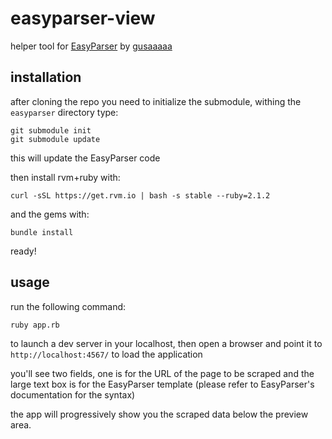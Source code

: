 # easyparser-view

helper tool for [EasyParser](https://github.com/gusaaaaa/easyparser) by [gusaaaaa](https://github.com/gusaaaaa)

## installation

after cloning the repo you need to initialize the submodule, withing the `easyparser` directory type:

    git submodule init
    git submodule update

this will update the EasyParser code

then install rvm+ruby with:

    curl -sSL https://get.rvm.io | bash -s stable --ruby=2.1.2

and the gems with:

    bundle install

ready!

## usage

run the following command:

    ruby app.rb

to launch a dev server in your localhost, then open a browser and point it to `http://localhost:4567/` to load the application

you'll see two fields, one is for the URL of the page to be scraped and the large text box is for the EasyParser template (please refer to EasyParser's documentation for the syntax)

the app will progressively show you the scraped data below the preview area.
